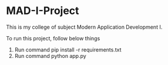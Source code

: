 # MAD-I-Project
This is my college of subject Modern Application Development I.

To run this project, follow below things
1. Run command pip install -r requirements.txt
2. Run command python app.py 
